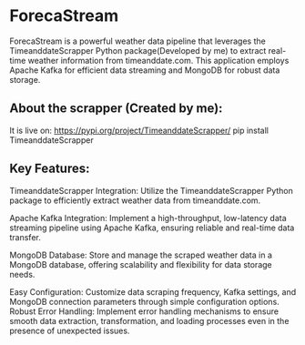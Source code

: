 # ForecaStream
ForecaStream is a powerful weather data pipeline that leverages the TimeanddateScrapper Python package(Developed by me) to extract real-time weather information from timeanddate.com. This application employs Apache Kafka for efficient data streaming and MongoDB for robust data storage.

## About the scrapper (Created by me):

It is live on: https://pypi.org/project/TimeanddateScrapper/
      pip install TimeanddateScrapper

## Key Features:

TimeanddateScrapper Integration: Utilize the TimeanddateScrapper Python package to efficiently extract weather data from timeanddate.com.

Apache Kafka Integration: Implement a high-throughput, low-latency data streaming pipeline using Apache Kafka, ensuring reliable and real-time data transfer.

MongoDB Database: Store and manage the scraped weather data in a MongoDB database, offering scalability and flexibility for data storage needs.

Easy Configuration: Customize data scraping frequency, Kafka settings, and MongoDB connection parameters through simple configuration options.
Robust Error Handling: Implement error handling mechanisms to ensure smooth data extraction, transformation, and loading processes even in the presence of unexpected issues.
